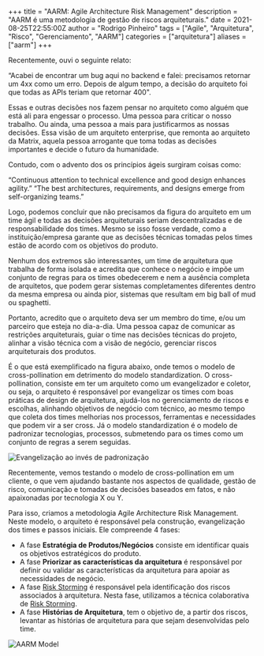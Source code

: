 +++
title = "AARM: Agile Architecture Risk Management"
description = "AARM é uma metodologia de gestão de riscos arquiteturais."
date = 2021-08-25T22:55:00Z
author = "Rodrigo Pinheiro"
tags = ["Agile", "Arquitetura", "Risco", "Gerenciamento", "AARM"]
categories = ["arquitetura"]
aliases = ["aarm"]
+++

Recentemente, ouvi o seguinte relato:

 “Acabei de encontrar um bug aqui no backend e falei: precisamos retornar um 4xx como um erro. Depois de algum tempo, a decisão do arquiteto foi que todas as APIs teriam que retornar 400".

Essas e outras decisões nos fazem pensar no arquiteto como alguém que está ali para engessar o processo. Uma pessoa para criticar o nosso trabalho. Ou ainda, uma pessoa a mais para justificarmos as nossas decisões. Essa visão de um arquiteto enterprise, que remonta ao arquiteto da Matrix, aquela pessoa arrogante que toma todas as decisões importantes e decide o futuro da humanidade.

Contudo, com o advento dos os princípios ágeis surgiram coisas como:

“Continuous attention to technical excellence and good design enhances agility.”
“The best architectures, requirements, and designs emerge from self-organizing teams.”

Logo, podemos concluir que não precisamos da figura do arquiteto em um time ágil e todas as decisões arquiteturais seriam descentralizadas e de responsabilidade dos times. Mesmo se isso fosse verdade, como a instituição/empresa garante que as decisões técnicas tomadas pelos times estão de acordo com os objetivos do produto. 

Nenhum dos extremos são interessantes, um time de arquitetura que trabalha de forma isolada e acredita que conhece o negócio e impõe um conjunto de regras para os times obedecerem e nem a ausência completa de arquitetos, que podem gerar sistemas completamentes diferentes dentro da mesma empresa ou ainda pior, sistemas que resultam em big ball of mud ou spaghetti.

Portanto, acredito que o arquiteto deva ser um membro do time, e/ou um parceiro que esteja no dia-a-dia. Uma pessoa capaz de comunicar as restrições arquiteturais, guiar o time nas decisões técnicas do projeto, alinhar a visão técnica com a visão de negócio, gerenciar riscos arquiteturais dos produtos.

É o que está exemplificado na figura abaixo, onde temos o modelo de cross-pollination em detrimento do modelo standardization. O cross-pollination, consiste em ter um arquiteto como um evangelizador e coletor, ou seja, o arquiteto é responsável por evangelizar os times com boas práticas de design de arquitetura, ajudá-los no gerenciamento de riscos e escolhas, alinhando objetivos de negócio com técnico, ao mesmo tempo que coleta dos times melhorias nos processos, ferramentas e necessidades que podem vir a ser cross. Já o modelo standardization é o modelo de padronizar tecnologias, processos, submetendo para os times como um conjunto de regras a serem seguidas.

![Evangelização ao invés de padronização](/images/standardpollinization.png "Figura 1")

Recentemente, vemos testando o modelo de cross-pollination em um cliente, o que vem ajudando bastante nos aspectos de qualidade, gestão de risco, comunicação e tomadas de decisões baseados em fatos, e não apaixonadas por tecnologia X ou Y.

Para isso, criamos a metodologia Agile Architecture Risk Management. Neste modelo, o arquiteto é responsável pela construção, evangelização dos times e passos iniciais. Ele compreende 4 fases:
- A fase **Estratégia de Produtos/Negócios** consiste em identificar quais os objetivos estratégicos do produto.
- A fase **Priorizar as características da arquitetura** é responsável por definir ou validar as características da arquitetura para apoiar as necessidades de negócio.
- A fase [Risk Storming](https://riskstorming.com/) é responsável pela identificação dos riscos associados à arquitetura. Nesta fase, utilizamos a técnica colaborativa de [Risk Storming](https://riskstorming.com/).
- A fase **Histórias de Arquitetura**, tem o objetivo de, a partir dos riscos, levantar as histórias de arquitetura para que sejam desenvolvidas pelo time.

![AARM Model](/images/aarm-model.png "Agile Architecture Risk Management")
